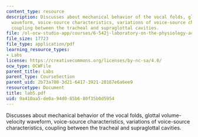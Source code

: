 ```yaml
---
content_type: resource
description: Discusses about mechanical behavior of the vocal folds, glottal volume-velocity
  waveform, voice-source characteristics, variations of voice-source characteristics,
  coupling between the tracheal and supraglottal cavities.
file: /ol-ocw-studio-app/courses/6-542j-laboratory-on-the-physiology-acoustics-and-perception-of-speech-fall-2005/9a410aa5de0a94d085b680f35b0d5954_lab5.pdf
file_size: 17723
file_type: application/pdf
learning_resource_types:
- Labs
license: https://creativecommons.org/licenses/by-nc-sa/4.0/
ocw_type: OCWFile
parent_title: Labs
parent_type: CourseSection
parent_uid: 2b73a700-3d21-6417-3921-20167e6a6ee9
resourcetype: Document
title: lab5.pdf
uid: 9a410aa5-de0a-94d0-85b6-80f35b0d5954
---
```

Discusses about mechanical behavior of the vocal folds, glottal volume-velocity waveform, voice-source characteristics, variations of voice-source characteristics, coupling between the tracheal and supraglottal cavities.